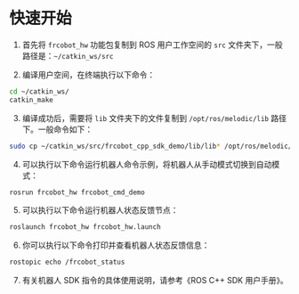 # 快速开始

1. 首先将 `frcobot_hw` 功能包复制到 ROS 用户工作空间的 `src` 文件夹下，一般路径是：`~/catkin_ws/src`

2. 编译用户空间，在终端执行以下命令：

```bash
cd ~/catkin_ws/
catkin_make
```

3. 编译成功后，需要将 `lib` 文件夹下的文件复制到 `/opt/ros/melodic/lib` 路径下。一般命令如下：

```bash
sudo cp ~/catkin_ws/src/frcobot_cpp_sdk_demo/lib/lib* /opt/ros/melodic/lib
```

4. 可以执行以下命令运行机器人命令示例，将机器人从手动模式切换到自动模式：

```bash
rosrun frcobot_hw frcobot_cmd_demo
```

5. 可以执行以下命令运行机器人状态反馈节点：

```bash
roslaunch frcobot_hw frcobot_hw.launch
```

6. 你可以执行以下命令打印并查看机器人状态反馈信息：

```bash
rostopic echo /frcobot_status
```

7. 有关机器人 SDK 指令的具体使用说明，请参考《ROS C++ SDK 用户手册》。